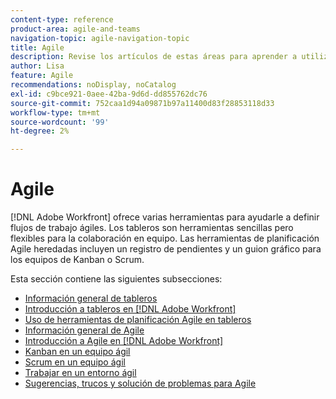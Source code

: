 ```yaml
---
content-type: reference
product-area: agile-and-teams
navigation-topic: agile-navigation-topic
title: Agile
description: Revise los artículos de estas áreas para aprender a utilizar Agile en Adobe Workfront.
author: Lisa
feature: Agile
recommendations: noDisplay, noCatalog
exl-id: c9bce921-0aee-42ba-9d6d-dd855762dc76
source-git-commit: 752caa1d94a09871b97a11400d83f28853118d33
workflow-type: tm+mt
source-wordcount: '99'
ht-degree: 2%

---
```


# Agile

[!DNL Adobe Workfront] ofrece varias herramientas para ayudarle a definir flujos de trabajo ágiles. Los tableros son herramientas sencillas pero flexibles para la colaboración en equipo. Las herramientas de planificación Agile heredadas incluyen un registro de pendientes y un guion gráfico para los equipos de Kanban o Scrum.

Esta sección contiene las siguientes subsecciones:

* [Información general de tableros](../agile/boards-overview.md)
* [Introducción a tableros en [!DNL Adobe Workfront]](../agile/get-started-with-boards/get-started-with-boards.md)
* [Uso de herramientas de planificación Agile en tableros](/help/quicksilver/agile/use-boards-agile-planning-tools/agile-planning-tools-overview.md)
* [Información general de Agile](../agile/agile-overview.md)
* [Introducción a Agile en [!DNL Adobe Workfront]](../agile/get-started-with-agile-in-workfront/get-started-with-agile.md)
* [Kanban en un equipo ágil](../agile/use-kanban-in-an-agile-team/using-kanban-in-an-agile-team.md)
* [Scrum en un equipo ágil](../agile/use-scrum-in-an-agile-team/scrum-in-an-agile-team.md)
* [Trabajar en un entorno ágil](../agile/work-in-an-agile-environment/work-in-an-agile-environment.md)
* [Sugerencias, trucos y solución de problemas para Agile](../agile/tips-tricks-and-troubleshooting/tips-tricks-troubleshooting-agile.md)
